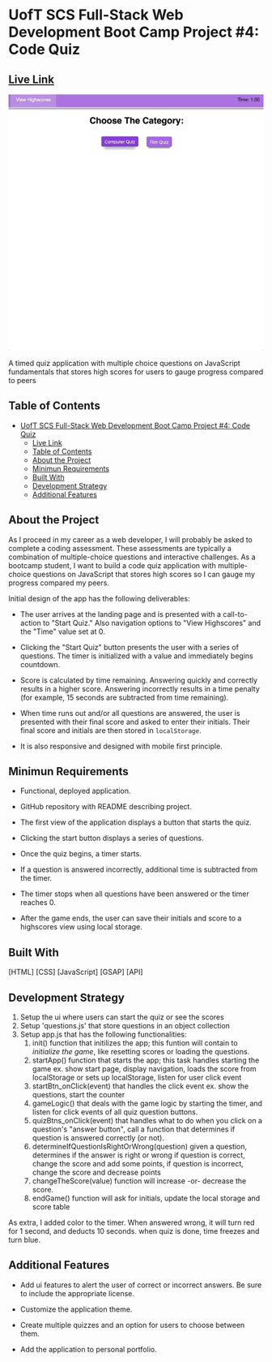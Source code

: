# UofT SCS Full-Stack Web Development Boot Camp Project #4: Code Quiz

## [Live Link](https://karanius.github.io/WebApi/)

![](screenShot.gif)

A timed quiz application with multiple choice questions on JavaScript fundamentals that stores high scores for users to gauge progress compared to peers

## Table of Contents

- [UofT SCS Full-Stack Web Development Boot Camp Project #4: Code Quiz](#uoft-scs-full-stack-web-development-boot-camp-project-4-code-quiz)
  - [Live Link](#live-link)
  - [Table of Contents](#table-of-contents)
  - [About the Project](#about-the-project)
  - [Minimun Requirements](#minimun-requirements)
  - [Built With](#built-with)
  - [Development Strategy](#development-strategy)
  - [Additional Features](#additional-features)

## About the Project

As I proceed in my career as a web developer, I will probably be asked to complete a coding assessment. These assessments are typically a combination of multiple-choice questions and interactive challenges. As a bootcamp student, I want to build a code quiz application with multiple-choice questions on JavaScript that stores high scores so I can gauge my progress compared my peers. 

Initial design of the app has the following deliverables:

 * The user arrives at the landing page and is presented with a call-to-action to "Start Quiz." Also navigation options to "View Highscores" and the "Time" value set at 0.
 
 * Clicking the "Start Quiz" button presents the user with a series of questions. The timer is initialized with a value and immediately begins countdown.
 
 * Score is calculated by time remaining. Answering quickly and correctly results in a higher score. Answering incorrectly results in a time penalty (for example, 15 seconds are subtracted from time remaining).
 
 * When time runs out and/or all questions are answered, the user is presented with their final score and asked to enter their initials. Their final score and initials are then stored in `localStorage`.
 
 * It is also responsive and designed with mobile first principle.
 
 ## Minimun Requirements
 
 * Functional, deployed application.

 * GitHub repository with README describing project.

 * The first view of the application displays a button that starts the quiz.

 * Clicking the start button displays a series of questions.

 * Once the quiz begins, a timer starts.

 * If a question is answered incorrectly, additional time is subtracted from the timer.

* The timer stops when all questions have been answered or the timer reaches 0.

* After the game ends, the user can save their initials and score to a highscores view using local storage.

## Built With

[HTML]
[CSS]
[JavaScript]
[GSAP]
[API]

## Development Strategy

1. Setup the ui where users can start the quiz or see the scores
2. Setup 'questions.js' that store questions in an object collection
3. Setup app.js that has the following functionalities:
    1. init() function that initilizes the app; this funtion will contain to _initialize the game_, like resetting scores or loading the   questions.
    2. startApp() function that starts the app; this task handles starting the game ex. show start page, display navigation, loads the  score from localStorage or sets up localStorage, listen for user click event
    3. startBtn_onClick(event) that handles the click event ex. show the questions, start the counter
    4. gameLogic() that deals with the game logic by starting the timer, and listen for click events of all quiz question buttons.
    5. quizBtns_onClick(event) that handles what to do when you click on a question's "answer button", call a function that determines if question is answered correctly (or not).
    6. determineIfQuestionIsRightOrWrong(question) given a question, determines if the answer is right or wrong if question is correct, change the score and add some points, if question is incorrect, change the score and decrease points
    7. changeTheScore(value) function will increase -or- decrease the score.
    8. endGame() function will ask for initials, update the local storage and score table
    
    
    
As extra, I added color to the timer. When answered wrong, it will turn red for 1 second, and deducts 10 seconds. when quiz is done, time freezes and turn blue.
    
## Additional Features

* Add ui features to alert the user of correct or incorrect answers. Be sure to include the appropriate license.

* Customize the application theme.

* Create multiple quizzes and an option for users to choose between them.

* Add the application to personal portfolio.

  
